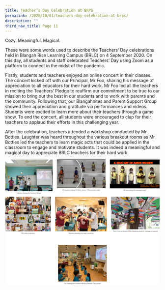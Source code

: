```yaml
---
title: Teacher’s Day Celebration at BRPS
permalink: /2020/10/01/teachers-day-celebration-at-brps/
description: ""
third_nav_title: Page 11
---
```

<p>Cozy. Meaningful. Magical.</p>
<p>These were some words used to describe the Teachers’ Day celebrations held in Blangah Rise Learning Campus (BRLC) on 4 September 2020. On this day, all students and staff celebrated Teachers’ Day using Zoom as a platform to connect in the midst of the pandemic.</p>
<p>Firstly, students and teachers enjoyed an online concert in their classes. The concert kicked off with our Principal, Mr Foo, sharing his message of appreciation to all educators for their hard work. Mr Foo led all the teachers in reciting the Teachers’ Pledge to reaffirm our commitment to be true to our mission to bring out the best in our students and to work with parents and the community. Following that, our Blangahnites and Parent Support Group showed their appreciation and gratitude via performances and videos. Students were excited to learn more about their teachers through a game show. To end the concert, all students were encouraged to clap for their teachers to applaud their efforts in this challenging year.</p>
<p>After the celebration, teachers attended a workshop conducted by Mr Bottles. Laughter was heard throughout the various breakout rooms as Mr Bottles led the teachers to learn magic acts that could be applied in the classroom to engage and motivate students. It was indeed a meaningful and magical day to appreciate BRLC teachers for their hard work.</p>
<img src="/images/tdc1.png"><br>
<img src="/images/tdc2.png">